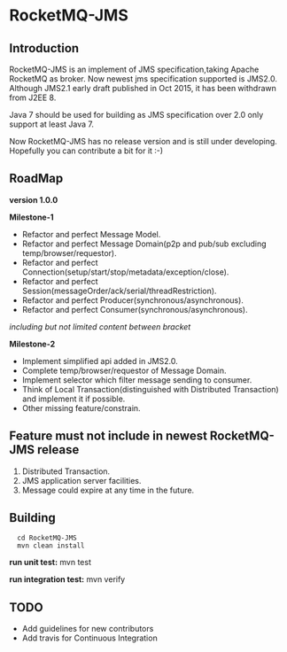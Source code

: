 # RocketMQ-JMS  


## Introduction
RocketMQ-JMS is an implement of JMS specification,taking Apache RocketMQ as broker.
Now newest jms specification supported is JMS2.0. 
Although JMS2.1 early draft published in Oct 2015, it has been withdrawn from J2EE 8.   

Java 7 should be used for building as JMS specification over 2.0 only support at least Java 7.

Now RocketMQ-JMS has no release version and is still under developing. Hopefully you can contribute a bit for it :-)

## RoadMap  
  **version 1.0.0**  
  
  **Milestone-1**  
   
  * Refactor and perfect Message Model.
  * Refactor and perfect Message Domain(p2p and pub/sub excluding temp/browser/requestor). 
  * Refactor and perfect Connection(setup/start/stop/metadata/exception/close).
  * Refactor and perfect Session(messageOrder/ack/serial/threadRestriction).
  * Refactor and perfect Producer(synchronous/asynchronous).
  * Refactor and perfect Consumer(synchronous/asynchronous).  
  
  *including but not limited content between bracket*  
  
  **Milestone-2** 
  
  * Implement simplified api added in JMS2.0. 
  * Complete temp/browser/requestor of Message Domain.
  * Implement selector which filter message sending to consumer.
  * Think of Local Transaction(distinguished with Distributed Transaction) and implement it if possible.
  * Other missing feature/constrain.
  
## Feature must not include in newest RocketMQ-JMS release 
  1. Distributed Transaction.
  2. JMS application server facilities.
  3. Message could expire at any time in the future.
  

## Building
````
  cd RocketMQ-JMS   
  mvn clean install  
  ````  
  **run unit test:**  mvn test    
  
  **run integration test:**  mvn verify
  
## TODO
* Add guidelines for new contributors
* Add travis for Continuous Integration
